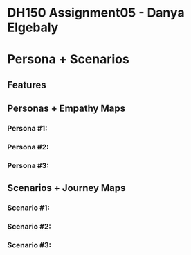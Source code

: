 # DH150 Assignment05 - Danya Elgebaly
# Persona + Scenarios

## Features


## Personas + Empathy Maps

### Persona #1: 

### Persona #2: 

### Persona #3: 

## Scenarios + Journey Maps

### Scenario #1:

### Scenario #2: 

### Scenario #3: 
